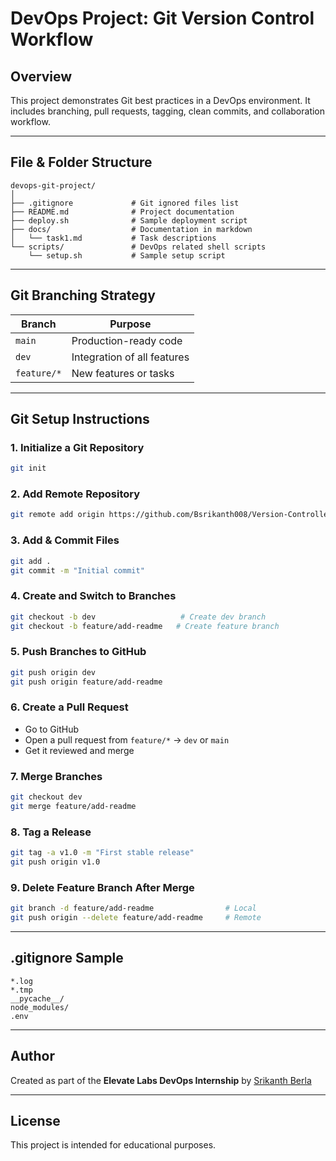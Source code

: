 
# DevOps Project: Git Version Control Workflow

## Overview
This project demonstrates Git best practices in a DevOps environment. It includes branching, pull requests, tagging, clean commits, and collaboration workflow.

---

## File & Folder Structure

```
devops-git-project/
│
├── .gitignore             # Git ignored files list
├── README.md              # Project documentation
├── deploy.sh              # Sample deployment script
├── docs/                  # Documentation in markdown
│   └── task1.md           # Task descriptions
└── scripts/               # DevOps related shell scripts
    └── setup.sh           # Sample setup script
```

---

## Git Branching Strategy

| Branch        | Purpose                     |
|---------------|-----------------------------|
| `main`        | Production-ready code       |
| `dev`         | Integration of all features |
| `feature/*`   | New features or tasks       |

---

## Git Setup Instructions

### 1. Initialize a Git Repository
```bash
git init
```

### 2. Add Remote Repository
```bash
git remote add origin https://github.com/Bsrikanth008/Version-Controlled-devops-with-Git.git
```

### 3. Add & Commit Files
```bash
git add .
git commit -m "Initial commit"
```

### 4. Create and Switch to Branches
```bash
git checkout -b dev                   # Create dev branch
git checkout -b feature/add-readme   # Create feature branch
```

### 5. Push Branches to GitHub
```bash
git push origin dev
git push origin feature/add-readme
```

### 6. Create a Pull Request
- Go to GitHub
- Open a pull request from `feature/*` → `dev` or `main`
- Get it reviewed and merge

### 7. Merge Branches
```bash
git checkout dev
git merge feature/add-readme
```

### 8. Tag a Release
```bash
git tag -a v1.0 -m "First stable release"
git push origin v1.0
```

### 9. Delete Feature Branch After Merge
```bash
git branch -d feature/add-readme                # Local
git push origin --delete feature/add-readme     # Remote
```

---

## .gitignore Sample

```
*.log
*.tmp
__pycache__/
node_modules/
.env
```

---

## Author
Created as part of the **Elevate Labs DevOps Internship** by [Srikanth Berla](https://www.linkedin.com/in/srikanth-berla-9bb743266)

---

## License

This project is intended for educational purposes.

